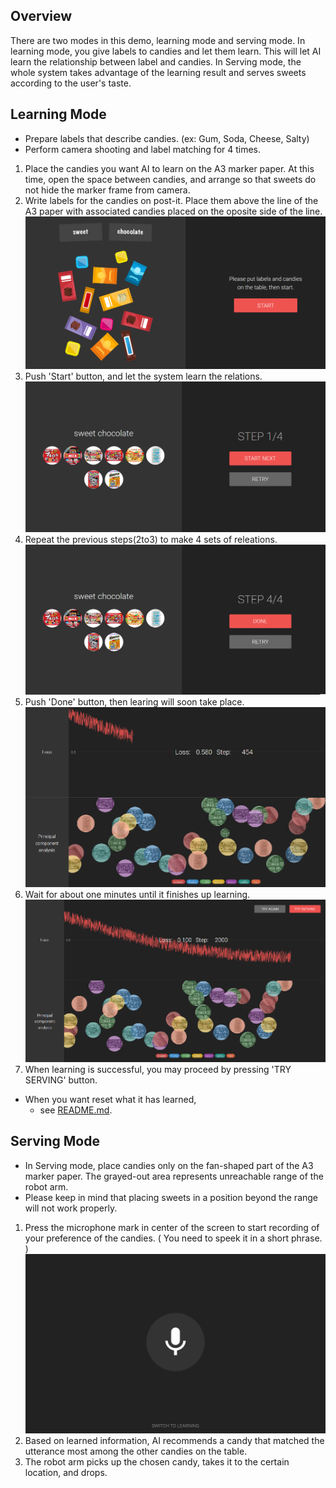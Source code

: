 ## Overview
There are two modes in this demo, learning mode and serving mode.
In learning mode, you give labels to candies and let them learn. This will let AI learn the relationship between label and candies.
In Serving mode, the whole system takes advantage of the learning result and serves sweets according to the user's taste.

## Learning Mode
- Prepare labels that describe candies. (ex: Gum, Soda, Cheese, Salty)
- Perform camera shooting and label matching for 4 times.


1. Place the candies you want AI to learn on the A3 marker paper. At this time, open the space between candies, and arrange so that sweets do not hide the marker frame from camera.
2. Write labels for the candies on post-it. Place them above the line of the A3 paper with associated candies placed on the oposite side of the line.
![](./image/learn_01.png)
3. Push 'Start' button, and let the system learn the relations.
![](./image/learn_02.png)
4. Repeat the previous steps(2to3)  to make 4 sets of releations.
![](./image/learn_04.png)
5. Push 'Done' button, then learing will soon take place.
![](./image/learn_05.png)
6. Wait for about one minutes until it finishes up learning.
![](./image/learn_06.png)
7. When learning is successful, you may proceed by pressing 'TRY SERVING' button.


- When you want reset what it has learned,
  - see [README.md](../webapp).

## Serving Mode
- In Serving mode, place candies only on the fan-shaped part of the A3 marker paper. The grayed-out area represents unreachable range of the robot arm.
- Please keep in mind that placing sweets in a position beyond the range will not work properly.


1. Press the microphone mark in center of the screen to start recording of your preference of the candies. ( You need to speek it in a short phrase. )
![](./image/serve_01.png)
2. Based on learned information, AI recommends a candy that matched the utterance most among the other candies on the table.
3. The robot arm picks up the chosen candy, takes it to the certain location, and drops.

